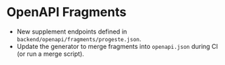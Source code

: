 # OpenAPI Fragments
- New supplement endpoints defined in `backend/openapi/fragments/progeste.json`.
- Update the generator to merge fragments into `openapi.json` during CI (or run a merge script).
